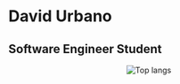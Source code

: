 # David Urbano

## Software Engineer Student

<div align="center">

<img alt="Top langs" src="https://github-readme-stats.vercel.app/api/top-langs/?username=dalowa&layout=compact&&langs_count=8"/>
</div>
<!--
**dalowa/dalowa** is a ✨ _special_ ✨ repository because its `README.md` (this file) appears on your GitHub profile.
<img alt="Maksym's GitHub stats" src="https://github-readme-stats.vercel.app/api?username=dalowa&show_icons=true&theme=transparent"/>
Here are some ideas to get you started:

- 🔭 I’m currently working on ...
- 🌱 I’m currently learning ...
- 👯 I’m looking to collaborate on ...
- 🤔 I’m looking for help with ...
- 💬 Ask me about ...
- 📫 How to reach me: ...
- 😄 Pronouns: ...
- ⚡ Fun fact: ...
-->

